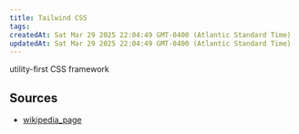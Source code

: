 ```yaml
---
title: Tailwind CSS
tags: 
createdAt: Sat Mar 29 2025 22:04:49 GMT-0400 (Atlantic Standard Time)
updatedAt: Sat Mar 29 2025 22:04:49 GMT-0400 (Atlantic Standard Time)
---
```



utility-first CSS framework



## Sources
- [wikipedia_page](https://en.wikipedia.org/wiki/Tailwind_CSS)
